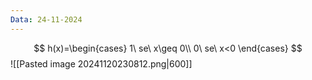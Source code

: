 ```yaml
---
Data: 24-11-2024
---
```


$$
h(x)=\begin{cases}
1\ se\ x\geq 0\\
0\ se\ x<0
\end{cases}
$$
![[Pasted image 20241120230812.png|600]]